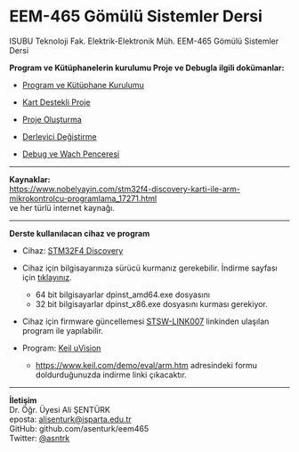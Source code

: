 # EEM-465 Gömülü Sistemler Dersi
ISUBU Teknoloji Fak. Elektrik-Elektronik Müh. EEM-465 Gömülü Sistemler Dersi 



**Program ve Kütüphanelerin kurulumu Proje ve Debugla ilgili dokümanlar:**

- [Program ve Kütüphane Kurulumu](https://github.com/asenturk/stm32f4/blob/master/Keil_uVision/01_program_ve_kutuphane_kurulumu.pdf)

- [Kart Destekli Proje](https://github.com/asenturk/stm32f4/blob/master/Keil_uVision/02_kart_destekli_proje.pdf)

- [Proje Oluşturma](https://github.com/asenturk/stm32f4/blob/master/Keil_uVision/09_proje_olu%C5%9Fturma.pdf)

- [Derleyici Değiştirme](https://github.com/asenturk/stm32f4/blob/master/Keil_uVision/04_derleyici_degistirme.pdf)

- [Debug ve Wach Penceresi](https://github.com/asenturk/stm32f4/blob/master/Keil_uVision/05_debug_watch_penceresi.pdf)
---

**Kaynaklar:**   
https://www.nobelyayin.com/stm32f4-discovery-karti-ile-arm-mikrokontrolcu-programlama_17271.html   
ve her türlü internet kaynağı.

---

**Derste kullanılacan cihaz ve program**

- Cihaz: [STM32F4 Discovery](https://www.st.com/en/evaluation-tools/stm32f4discovery.html)
- Cihaz için bilgisayarınıza sürücü kurmanız gerekebilir. İndirme sayfası için [tıklayınız](https://www.st.com/content/st_com/en/products/development-tools/software-development-tools/stm32-software-development-tools/stm32-utilities/stsw-link009.html). 
  - 64 bit bilgisayarlar dpinst_amd64.exe dosyasını
  - 32 bit bilgisayarlar dpinst_x86.exe dosyasını kurması gerekiyor.
- Cihaz için firmware güncellemesi [STSW-LINK007](https://www.st.com/content/st_com/en/products/development-tools/software-development-tools/stm32-software-development-tools/stm32-programmers/stsw-link007.html) linkinden ulaşılan program ile  yapılabilir.
  

- Program: [Keil uVision](http://www2.keil.com/mdk5/uvision/)
  - https://www.keil.com/demo/eval/arm.htm adresindeki formu doldurduğunuzda indirme linki çıkacaktır.


---

**İletişim**   
Dr. Öğr. Üyesi Ali ŞENTÜRK   
eposta: alisenturk@isparta.edu.tr   
GitHub: github.com/asenturk/eem465   
Twitter: [@asntrk](https://twitter.com/asntrk)